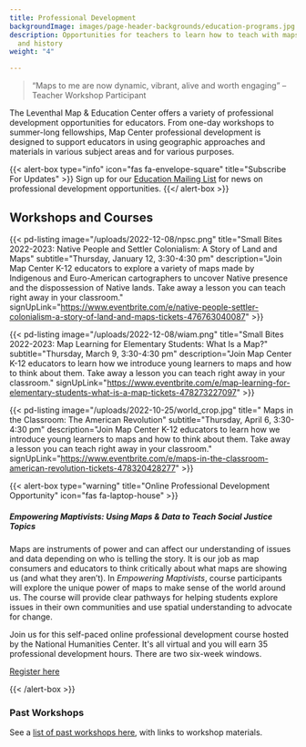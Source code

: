 ```yaml
---
title: Professional Development
backgroundImage: images/page-header-backgrounds/education-programs.jpg
description: Opportunities for teachers to learn how to teach with maps, geography,
  and history
weight: "4"

---
```

> “Maps to me are now dynamic, vibrant, alive and worth engaging” –Teacher Workshop Participant

The Leventhal Map & Education Center offers a variety of professional development opportunities for educators. From one-day workshops to summer-long fellowships, Map Center professional development is designed to support educators in using geographic approaches and materials in various subject areas and for various purposes.

{{< alert-box type="info" icon="fas fa-envelope-square" title="Subscribe For Updates" >}}
Sign up for our [Education Mailing List](https://visitor.r20.constantcontact.com/manage/optin?v=001ty3slyDjv8WLvGvwSdG8euspYmx7UP1YNPw2RbQHz_d15WTFIS4Ksb90bD2Fx0OBYbhpfZ896VoKbMS6m87TTQGTPsIpdO4e29yiAmPsALE%3D) for news on professional development opportunities.
{{</ alert-box >}}

## Workshops and Courses

{{< pd-listing image="/uploads/2022-12-08/npsc.png" title="Small Bites 2022-2023: Native People and Settler Colonialism: A Story of Land and Maps" subtitle="Thursday, January 12, 3:30-4:30 pm" description="Join Map Center K-12 educators to explore a variety of maps made by Indigenous and Euro-American cartographers to uncover Native presence and the dispossession of Native lands. Take away a lesson you can teach right away in your classroom." signUpLink="https://www.eventbrite.com/e/native-people-settler-colonialism-a-story-of-land-and-maps-tickets-476763040087" >}}

{{< pd-listing image="/uploads/2022-12-08/wiam.png" title="Small Bites 2022-2023: Map Learning for Elementary Students: What Is a Map?" subtitle="Thursday, March 9, 3:30-4:30 pm" description="Join Map Center K-12 educators to learn how we introduce young learners to maps and how to think about them. Take away a lesson you can teach right away in your classroom." signUpLink="https://www.eventbrite.com/e/map-learning-for-elementary-students-what-is-a-map-tickets-478273227097" >}}

{{< pd-listing image="/uploads/2022-10-25/world_crop.jpg" title="
Maps in the Classroom: The American Revolution" subtitle="Thursday, April 6, 3:30-4:30 pm" description="Join Map Center K-12 educators to learn how we introduce young learners to maps and how to think about them. Take away a lesson you can teach right away in your classroom." signUpLink="https://www.eventbrite.com/e/maps-in-the-classroom-american-revolution-tickets-478320428277" >}}

{{< alert-box type="warning" title="Online Professional Development Opportunity" icon="fas fa-laptop-house" >}}

##### Empowering Maptivists: Using Maps & Data to Teach Social Justice Topics

Maps are instruments of power and can affect our understanding of issues and data depending on who is telling the story. It is our job as map consumers and educators to think critically about what maps are showing us (and what they aren’t). In _Empowering Maptivists_, course participants will explore the unique power of maps to make sense of the world around us. The course will provide clear pathways for helping students explore issues in their own communities and use spatial understanding to advocate for change.

Join us for this self-paced online professional development course hosted by the National Humanities Center. It's all virtual and you will earn 35 professional development hours. There are two six-week windows.

<a class="btn btn-xs btn-outline-primary mt-2" href="https://nationalhumanitiescenter.org/education-programs/courses/empowering-maptivists-using-maps-data-to-examine-social-issues-humanities-classroom/" target="_blank"><i class="fas fa-user-plus"></i> Register here</a>

{{< /alert-box >}}

### Past Workshops

See a [list of past workshops here](/education/k12/past-workshops), with links to workshop materials.